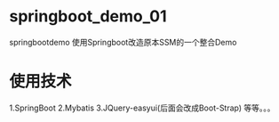 # springboot_demo_01
springbootdemo
使用Springboot改造原本SSM的一个整合Demo

# 使用技术
1.SpringBoot
2.Mybatis
3.JQuery-easyui(后面会改成Boot-Strap)
等等。。。
